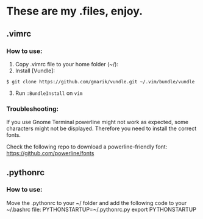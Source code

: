 # These are my .files, enjoy.

## .vimrc

### How to use:
1. Copy .vimrc file to your home folder (~/):
2. Install [Vundle]:
```
$ git clone https://github.com/gmarik/vundle.git ~/.vim/bundle/vundle
```
3. Run `:BundleInstall` on `vim`

### Troubleshooting:
If you use Gnome Terminal powerline might not work as expected, some
characters might not be displayed.  Therefore you need to install the
correct fonts.

Check the following repo to download a powerline-friendly font: https://github.com/powerline/fonts

## .pythonrc

### How to use:
Move the .pythonrc to your ~/ folder and add the following code to your ~/.bashrc file:
    PYTHONSTARTUP=~/.pythonrc.py
    export PYTHONSTARTUP
